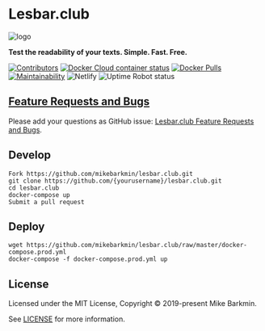 # Lesbar.club

![logo](https://github.com/mikebarkmin/lesbar.club/raw/master/logo.png)

**Test the readability of your texts. Simple. Fast. Free.**

[![Contributors](https://img.shields.io/github/contributors/mikebarkmin/baby-tracker.svg "Contributors")](https://github.com/mikebarkmin/lesbar.club/graphs/contributors)
[![Docker Cloud container status](https://img.shields.io/docker/cloud/build/mikebarkmin/baby-tracker.svg "Docker Cloud container status")](https://hub.docker.com/r/mikebarkmin/lesbar.club)
[![Docker Pulls](https://img.shields.io/docker/pulls/mikebarkmin/baby-tracker)](https://cloud.docker.com/repository/docker/mikebarkmin/lesbar.club)
[![Maintainability](https://api.codeclimate.com/v1/badges/48fd2ef4a439726d9b79/maintainability)](https://codeclimate.com/github/mikebarkmin/lesbar.club/maintainability)
![Netlify](https://img.shields.io/netlify/7069c05e-d2f6-4ef6-80aa-6f8216e42f5a)
![Uptime Robot status](https://img.shields.io/uptimerobot/status/m783904534-615e27823ba4d28702e9336e)

## [Feature Requests and Bugs](https://github.com/mikebarkmin/lesbar.club/issues)

Please add your questions as GitHub issue: [Lesbar.club Feature Requests and Bugs](https://github.com/mikebarkmin/lesbar.club/issues).

## Develop

```
Fork https://github.com/mikebarkmin/lesbar.club.git
git clone https://github.com/{yourusername}/lesbar.club.git
cd lesbar.club
docker-compose up
Submit a pull request
```

## Deploy
```
wget https://github.com/mikebarkmin/lesbar.club/raw/master/docker-compose.prod.yml 
docker-compose -f docker-compose.prod.yml up
```

## License

Licensed under the MIT License, Copyright © 2019-present Mike Barkmin.

See [LICENSE](https://raw.githubusercontent.com/mikebarkmin/lesbar.club/master/LICENSE) for more information.
